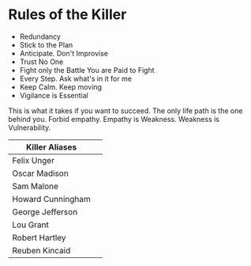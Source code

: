 
# Rules of the Killer

- Redundancy
- Stick to the Plan
- Anticipate. Don't Improvise
- Trust No One
- Fight only the Battle You are Paid to Fight
- Every Step. Ask what's in it for me
- Keep Calm. Keep moving
- Vigilance is Essential

This is what it takes if you want to succeed.
The only life path is the one behind you.
Forbid empathy. Empathy is Weakness. Weakness is Vulnerability.

|Killer Aliases||
|---|---|
|Felix Unger||
|Oscar Madison||
|Sam Malone||
|Howard Cunningham||
|George Jefferson||
|Lou Grant||
|Robert Hartley||
|Reuben Kincaid||

